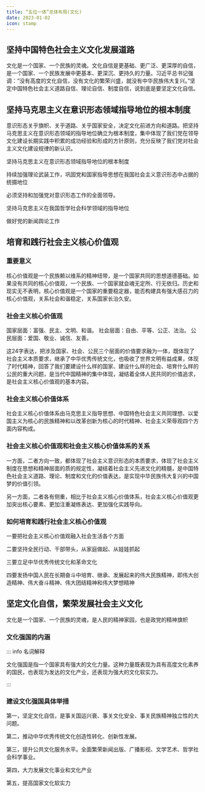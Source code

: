 ```yaml
---
title: “五位一体”总体布局(文化)
date: 2023-01-02
icon: stamp
---
```


## 坚持中国特色社会主义文化发展道路 <Badge text="了解" type="tip" />

文化是一个国家、一个民族的灵魂。文化自信是更基础、更广泛、更深厚的自信，是一个国家、一个民族发展中更基本、更深沉、更持久的力量。习近平总书记强调：“没有高度的文化自信，没有文化的繁荣兴盛，就没有中华民族伟大复兴。”坚定中国特色社会主义道路自信、理论自信、制度自信，说到底是要坚定文化自信。

## 坚持马克思主义在意识形态领域指导地位的根本制度 <Badge text="选择题" type="tip" />

意识形态关乎旗帜、关乎道路、关乎国家安全，决定文化前进方向和道路。把坚持马克思主义在意识形态领域的指导地位确立为根本制度，集中体现了我们党在领导文化建设长期实践中积累的成功经验和形成的方针原则，充分反映了我们党对社会主义文化建设规律的新认识。

坚持马克思主义在意识形态领域指导地位的根本制度

持续加强理论武装工作，巩固党和国家指导思想在我国社会主义意识形态中占据的统摄地位

必须坚持和加强党对意识形态工作的全面领导。

坚持马克思主义在我国哲学社会科学领域的指导地位

做好党的新闻舆论工作

## 培育和践行社会主义核心价值观 <Badge text="选择题" type="tip" />

### 重要意义

核心价值观是一个民族赖以维系的精神纽带，是一个国家共同的思想道德基础。如果没有共同的核心价值观，一个民族、一个国家就会魂无定所、行无依归。历史和现实无不表明，核心价值观是一个国家的重要稳定器，能否构建具有强大感召力的核心价值观，关系社会和谐稳定，关系国家长治久安。

### 社会主义核心价值观

国家层面：富强、民主、文明、和谐。
社会层面：自由、平等、公正、法治。
公民层面：爱国、敬业、诚信、友善。

这24字表达，把涉及国家、社会、公民三个层面的价值要求融为一体，既体现了社会主义本质要求，继承了中华优秀传统文化，也吸收了世界文明有益成果，体现了时代精神，回答了我们要建设什么样的国家、建设什么样的社会、培育什么样的公民的重大问题，是当代中国精神的集中体现，凝结着全体人民共同的价值追求，是社会主义核心价值观的基本内容。

### 社会主义核心价值体系

社会主义核心价值体系由马克思主义指导思想、中国特色社会主义共同理想、以爱国主义为核心的民族精神和以改革创新为核心的时代精神、社会主义荣辱观四个方面内容构成。

### 社会主义核心价值观和社会主义核心价值体系的关系

一方面，二者方向一致，都体现了社会主义意识形态的本质要求，体现了社会主义制度在思想和精神层面的质的规定性，凝结着社会主义先进文化的精髓，是中国特色社会主义道路、理论、制度和文化的价值表达，是实现中华民族伟大复兴的中国梦的价值引领。

另一方面，二者各有侧重，相比于社会主义核心价值体系，社会主义核心价值观更加突出核心要素、更加注重凝练表达、更加强化实践导向。

### 如何培育和践行社会主义核心价值观

一要把社会主义核心价值观融入社会生活各个方面

二要坚持全民行动、干部带头，从家庭做起、从娃娃抓起

三要立足中华优秀传统文化和革命文化

四要发扬中国人民在长期奋斗中培育、继承、发展起来的伟大民族精神，即伟大创造精神、伟大奋斗精神、伟大团结精神和伟大梦想精神

## 坚定文化自信，繁荣发展社会主义文化 <Badge text="选择题" type="tip" />

文化是一个国家、一个民族的灵魂，是人民的精神家园，也是政党的精神旗帜

### 文化强国的内涵

::: info 名词解释

文化强国是指一个国家具有强大的文化力量。这种力量既表现为具有高度文化素养的国民，也表现为发达的文化产业，还表现为强大的文化软实力。

:::

### 建设文化强国具体举措

第一，坚定文化自信，是事关国运兴衰、事关文化安全、事关民族精神独立性的大问题。

第二，推动中华优秀传统文化创造性转化、创新性发展。

第三，提升公共文化服务水平。全面繁荣新闻出版、广播影视、文学艺术、哲学社会科学事业。

第四，大力发展文化事业和文化产业

第五，提高国家文化软实力


